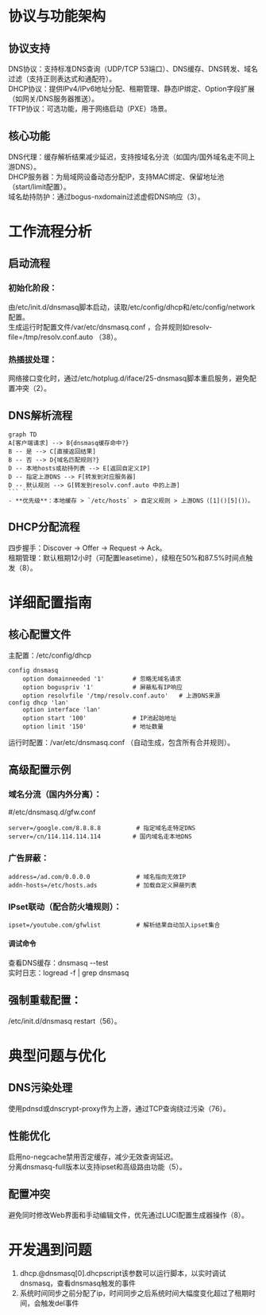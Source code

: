 # 协议与功能架构
## 协议支持
DNS协议：支持标准DNS查询（UDP/TCP 53端口）、DNS缓存、DNS转发、域名过滤（支持正则表达式和通配符）。   
DHCP协议：提供IPv4/IPv6地址分配、租期管理、静态IP绑定、Option字段扩展（如网关/DNS服务器推送）。   
TFTP协议：可选功能，用于网络启动（PXE）场景。   

## 核心功能
DNS代理：缓存解析结果减少延迟，支持按域名分流（如国内/国外域名走不同上游DNS）。   
DHCP服务器：为局域网设备动态分配IP，支持MAC绑定、保留地址池（start/limit配置）。   
域名劫持防护：通过bogus-nxdomain过滤虚假DNS响应（3）。   

# 工作流程分析
## 启动流程

### 初始化阶段：
由/etc/init.d/dnsmasq脚本启动，读取/etc/config/dhcp和/etc/config/network配置。   
生成运行时配置文件/var/etc/dnsmasq.conf ，合并规则如resolv-file=/tmp/resolv.conf.auto （38）。   
### 热插拔处理：
网络接口变化时，通过/etc/hotplug.d/iface/25-dnsmasq脚本重启服务，避免配置冲突（2）。   

## DNS解析流程
```
graph TD  
A[客户端请求] --> B{dnsmasq缓存命中?}  
B -- 是 --> C[直接返回结果]  
B -- 否 --> D{域名匹配规则?}  
D -- 本地hosts或劫持列表 --> E[返回自定义IP]  
D -- 指定上游DNS --> F[转发到对应服务器]  
D -- 默认规则 --> G[转发到resolv.conf.auto 中的上游]  
``` ```  
- **优先级**：本地缓存 > `/etc/hosts` > 自定义规则 > 上游DNS（[1]()[5]()）。
```

## DHCP分配流程
四步握手：Discover → Offer → Request → Ack。   
租期管理：默认租期12小时（可配置leasetime），续租在50%和87.5%时间点触发（8）。   

# 详细配置指南
## 核心配置文件
主配置：/etc/config/dhcp
```
config dnsmasq  
    option domainneeded '1'        # 忽略无域名请求  
    option boguspriv '1'           # 屏蔽私有IP响应  
    option resolvfile '/tmp/resolv.conf.auto'   # 上游DNS来源  
config dhcp 'lan'  
    option interface 'lan'  
    option start '100'             # IP池起始地址  
    option limit '150'             # 地址数量  
```
运行时配置：/var/etc/dnsmasq.conf （自动生成，包含所有合并规则）。   

## 高级配置示例

### 域名分流（国内外分离）：
#/etc/dnsmasq.d/gfw.conf   
```
server=/google.com/8.8.8.8          # 指定域名走特定DNS  
server=/cn/114.114.114.114         # 国内域名走本地DNS  
```   
### 广告屏蔽：
```
address=/ad.com/0.0.0.0             # 域名指向无效IP  
addn-hosts=/etc/hosts.ads           # 加载自定义屏蔽列表  
```
### IPset联动（配合防火墙规则）：
```
ipset=/youtube.com/gfwlist          # 解析结果自动加入ipset集合  
``` 
#### 调试命令
查看DNS缓存：dnsmasq --test   
实时日志：logread -f | grep dnsmasq   

##  强制重载配置：
/etc/init.d/dnsmasq restart（56）。

# 典型问题与优化
## DNS污染处理   
使用pdnsd或dnscrypt-proxy作为上游，通过TCP查询绕过污染（76）。   
## 性能优化   
启用no-negcache禁用否定缓存，减少无效查询延迟。   
分离dnsmasq-full版本以支持ipset和高级路由功能（5）。   
## 配置冲突   
避免同时修改Web界面和手动编辑文件，优先通过LUCI配置生成器操作（8）。   

# 开发遇到问题
1. dhcp.@dnsmasq[0].dhcpscript该参数可以运行脚本，以实时调试dnsmasq，查看dnsmasq触发的事件   
2. 系统时间同步之前分配了ip，时间同步之后系统时间大幅度变化超过了租期时间，会触发del事件   
